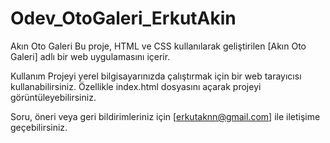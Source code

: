 # Odev_OtoGaleri_ErkutAkin
Akın Oto Galeri
Bu proje, HTML ve CSS kullanılarak geliştirilen [Akın Oto Galeri] adlı bir web uygulamasını içerir.

Kullanım
Projeyi yerel bilgisayarınızda çalıştırmak için bir web tarayıcısı kullanabilirsiniz. Özellikle index.html dosyasını açarak projeyi görüntüleyebilirsiniz.

Soru, öneri veya geri bildirimleriniz için [erkutaknn@gmail.com] ile iletişime geçebilirsiniz.



